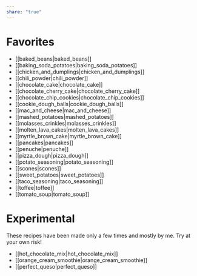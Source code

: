 ```yaml
---
share: "true"
---
```


# Favorites
- [[baked_beans|baked_beans]]<br>
- [[baking_soda_potatoes|baking_soda_potatoes]]<br>
- [[chicken_and_dumplings|chicken_and_dumplings]]<br>
- [[chili_powder|chili_powder]]<br>
- [[chocolate_cake|chocolate_cake]]<br>
- [[chocolate_cherry_cake|chocolate_cherry_cake]]<br>
- [[chocolate_chip_cookies|chocolate_chip_cookies]]<br>
- [[cookie_dough_balls|cookie_dough_balls]]<br>
- [[mac_and_cheese|mac_and_cheese]]<br>
- [[mashed_potatoes|mashed_potatoes]]<br>
- [[molasses_crinkles|molasses_crinkles]]<br>
- [[molten_lava_cakes|molten_lava_cakes]]<br>
- [[myrtle_brown_cake|myrtle_brown_cake]]<br>
- [[pancakes|pancakes]]<br>
- [[penuche|penuche]]<br>
- [[pizza_dough|pizza_dough]]<br>
- [[potato_seasoning|potato_seasoning]]<br>
- [[scones|scones]]<br>
- [[sweet_potatoes|sweet_potatoes]]<br>
- [[taco_seasoning|taco_seasoning]]<br>
- [[toffee|toffee]]<br>
- [[tomato_soup|tomato_soup]]<br>

# Experimental
These recipes have been made only a few times and mostly by me. Try at your own risk!
- [[hot_chocolate_mix|hot_chocolate_mix]]<br>
- [[orange_cream_smoothie|orange_cream_smoothie]]<br>
- [[perfect_queso|perfect_queso]]<br>